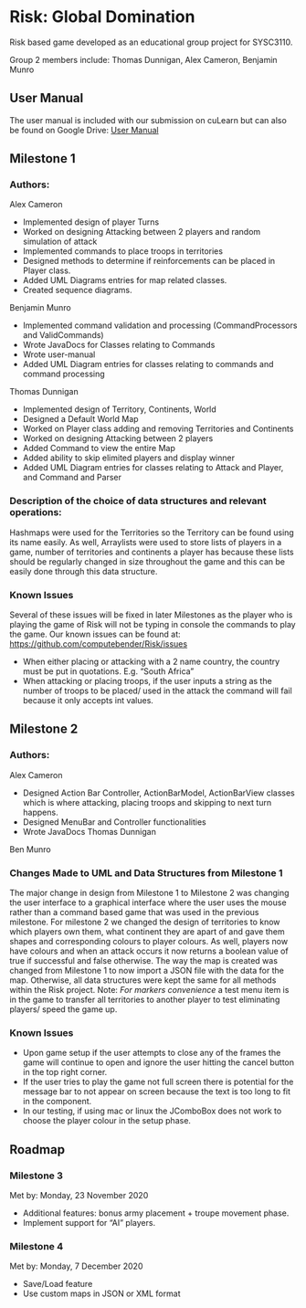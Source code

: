 # Risk: Global Domination
Risk based game developed as an educational group project for SYSC3110.

Group 2 members include: Thomas Dunnigan, Alex Cameron, Benjamin Munro

## User Manual
The user manual is included with our submission on cuLearn but can also be found on Google Drive:
[User Manual](https://drive.google.com/file/d/1ZyVn-hjSJK7hDP9uS90wCvZ496TQ_Wyi/view?usp=sharing)

## Milestone 1
### Authors:
Alex Cameron
- Implemented design of player Turns
- Worked on designing Attacking between 2 players and random simulation of attack
- Implemented commands to place troops in territories
- Designed methods to determine if reinforcements can be placed in Player class.
- Added UML Diagrams entries for map related classes. 
- Created sequence diagrams.

Benjamin Munro
- Implemented command validation and processing (CommandProcessors and ValidCommands)
- Wrote JavaDocs for Classes relating to Commands
- Wrote user-manual
- Added UML Diagram entries for classes relating to commands and command processing

Thomas Dunnigan
- Implemented design of Territory, Continents, World
- Designed a Default World Map
- Worked on Player class adding and removing Territories and Continents
- Worked on designing Attacking between 2 players
- Added Command to view the entire Map
- Added ability to skip elimited players and display winner
- Added UML Diagram entries for classes relating to Attack and Player, and Command and Parser

### Description of the choice of data structures and relevant operations:
Hashmaps were used for the Territories so the Territory can be found using its name easily. 
As well, Arraylists were used to store lists of players in a game, number of territories and continents a player has because these lists should be regularly changed in size throughout the game and this can be easily done through this data structure. 

### Known Issues
Several of these issues will be fixed in later Milestones as the player who is playing the game of Risk will not be typing in console the commands to play the game.
Our known issues can be found at: https://github.com/computebender/Risk/issues
- When either placing or attacking with a 2 name country, the country must be put in quotations. E.g. “South Africa”
- When attacking or placing troops, if the user inputs a string as the number of troops to be placed/ used in the attack the command will fail because it only accepts int values.

## Milestone 2
### Authors:
Alex Cameron
- Designed Action Bar Controller, ActionBarModel, ActionBarView classes which is where attacking, placing troops and skipping to next turn happens.
- Designed MenuBar and Controller functionalities
- Wrote JavaDocs
Thomas Dunnigan

Ben Munro

### Changes Made to UML and Data Structures from Milestone 1
The major change in design from Milestone 1 to Milestone 2 was changing the user interface to a graphical interface where the user uses the mouse rather than a command based game that was used in the previous milestone. For milestone 2 we changed the design of territories to know which players own them, what continent they are apart of and gave them shapes and corresponding colours to player colours. As well, players now have colours and when an attack occurs it now returns a boolean value of true if successful and false otherwise. The way the map is created was changed from Milestone 1 to now import a JSON file with the data for the map. Otherwise, all data structures were kept the same for all methods within the Risk project. 
Note: *For markers convenience* a test menu item is in the game to transfer all territories to another player to test eliminating players/ speed the game up.    

### Known Issues
- Upon game setup if the user attempts to close any of the frames the game will continue to open and ignore the user hitting the cancel button in the top right corner.
- If the user tries to play the game not full screen there is potential for the message bar to not appear on screen because the text is too long to fit in the component.
- In our testing, if using mac or linux the JComboBox does not work to choose the player colour in the setup phase.

## Roadmap
### Milestone 3
Met by: Monday, 23 November 2020
- Additional features: bonus army placement + troupe movement phase.  
- Implement support for “AI” players.

### Milestone 4
Met by: Monday, 7 December 2020
- Save/Load feature
- Use custom maps in JSON or XML format



